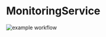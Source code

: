 # MonitoringService

![example workflow](https://github.com/muravevartem/MonitoringService/actions/workflows/ci.yml/badge.svg)
